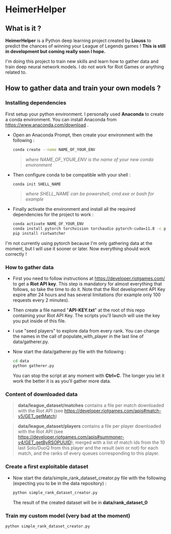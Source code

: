 
# HeimerHelper
## What is it ?
**HeimerHelper** is a Python deep learning project created by **Liouss** to predict the chances of winning your League of Legends games ! **This is still in development but coming really soon I hope.**

I'm doing this project to train new skills and learn how to gather data and train deep neural network models. I do not work for Riot Games or anything related to.

## How to gather data and train your own models ?

### Installing dependencies 

First setup your python environment. I personally used **Anaconda** to create a conda environment.
You can install Anaconda from https://www.anaconda.com/download .

- Open an Anaconda Prompt, then create your environment with the following :
	```bash
	conda create --name NAME_OF_YOUR_ENV
	```
	> *where NAME_OF_YOUR_ENV is the name of your new conda environment*

- Then configure conda to be compatible with your shell :
 	```bash
	conda init SHELL_NAME
	```
	>*where SHELL_NAME can be powershell, cmd.exe or bash for example*

- Finally activate the environment and install all the required dependencies for the project to work :
	```bash
	conda activate NAME_OF_YOUR_ENV
	conda install pytorch torchvision torchaudio pytorch-cuda=11.8 -c pytorch -c nvidia
	pip install riotwatcher
	```
I'm not currently using pytorch because I'm only gathering data at the moment, but I will use it sooner or later. Now everything should work correctly !

### How to gather data
- First you need to follow instructions at https://developer.riotgames.com/ to get a **Riot API key**. This step is mandatory for almost everything that follows, so take the time to do it. Note that the Riot development API Key expire after 24 hours and has several limitations (for example only 100 requests every 2 minutes).
- Then create a file named "**API-KEY.txt**" at the root of this repo containing your Riot API Key. The scripts you'll launch will use the key you put inside of this file.
- I use "seed players" to explore data from every rank. You can change the names in the call of populate_with_player in the last line of data/gatherer.py.
- Now start the data/gatherer.py file with the following :

 	```bash
	cd data
	python gatherer.py
	```
	You can stop the script at any moment with **Ctrl+C**. The longer you let it work the better it is as you'll gather more data.


### Content of downloaded data

>**data/league_dataset/matches** contains a file per match downloaded with the Riot API (see https://developer.riotgames.com/apis#match-v5/GET_getMatch)

>**data/league_dataset/players** contains a file per player downloaded with the Riot API (see https://developer.riotgames.com/apis#summoner-v4/GET_getByRSOPUUID), merged with a list of match ids from the 10 last Solo/DuoQ from this player and the result (win or not) for each match, and the ranks of every queues corresponding to this player.

### Create a first exploitable dataset
 - Now start the data/simple_rank_dataset_creator.py file with the following (expecting you to be in the data repository) :
 
 	```bash
	python simple_rank_dataset_creator.py
	```
	The result of the created dataset will be in **data/rank_dataset_0**

### Train my custom model (very bad at the moment)
```bash
python simple_rank_dataset_creator.py
```
